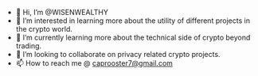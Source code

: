 - 👋 Hi, I’m @WISENWEALTHY
- 👀 I’m interested in learning more about the utility of different projects in the crypto world. 
- 🌱 I’m currently learning more about the technical side of crypto beyond trading. 
- 💞️ I’m looking to collaborate on privacy related crypto projects. 
- 📫 How to reach me @ caprooster7@gmail.com

<!---
WISENWEALTHY/WISENWEALTHY is a ✨ special ✨ repository because its `README.md` (this file) appears on your GitHub profile.
You can click the Preview link to take a look at your changes.
--->
